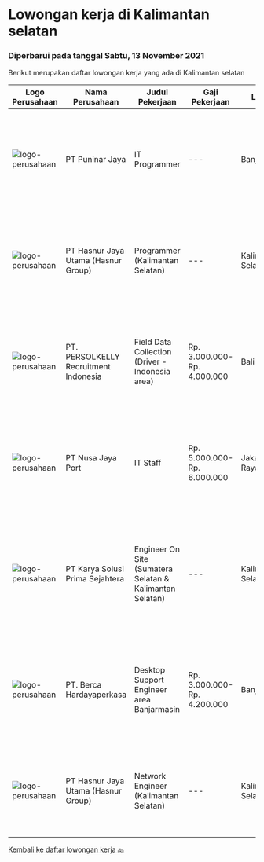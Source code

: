 
  # Lowongan kerja di Kalimantan selatan

  ### Diperbarui pada tanggal Sabtu, 13 November 2021

  Berikut merupakan daftar lowongan kerja yang ada di Kalimantan selatan

  |Logo Perusahaan | Nama Perusahaan | Judul Pekerjaan | Gaji Pekerjaan | Lokasi | Deskripsi | Tanggal diunggah | Pranala |
  | -------------- | --------------- | --------------- | --------- | --------- | -------------- | ------- | ----------- |
  |![logo-perusahaan](https://image-service-cdn.seek.com.au/f4beaa62bfeba5c880cb1eddef5f5fb56e0e0a06/ee4dce1061f3f616224767ad58cb2fc751b8d2dc)|PT Puninar Jaya|IT Programmer|---|Banjarmasin|Kualifikasi :  Usia dibawah 30 tahun Pendidikan D3/S1 Jurusan Manajemen Informatika/Sistem Informasi/Ilmu Komputer Memiliki kemampuan web programming...|Selasa, 09 November 2021|https://www.jobstreet.co.id/id/job/it-programmer-3667232?token=0~c91d9e9c-2eeb-4e45-8c5d-53a9e25e8a55&sectionRank=1&jobId=jobstreet-id-job-3667232|
|![logo-perusahaan](https://image-service-cdn.seek.com.au/ce6f66b5ddea48c0961eddc201a535616844de99/ee4dce1061f3f616224767ad58cb2fc751b8d2dc)|PT Hasnur Jaya Utama (Hasnur Group)|Programmer (Kalimantan Selatan)|---|Kalimantan Selatan|Job Descriptions: Develops code and creates customized applications to enhance product based on business needs Investigates and resolves matters of...|Selasa, 02 November 2021|https://www.jobstreet.co.id/id/job/programmer-kalimantan-selatan-3661156?token=0~c91d9e9c-2eeb-4e45-8c5d-53a9e25e8a55&sectionRank=2&jobId=jobstreet-id-job-3661156|
|![logo-perusahaan](https://image-service-cdn.seek.com.au/a778cc2d537d275f0abc3d64068f14c4c640057e/ee4dce1061f3f616224767ad58cb2fc751b8d2dc)|PT. PERSOLKELLY Recruitment Indonesia|Field Data Collection (Driver - Indonesia area)|Rp. 3.000.000-Rp. 4.000.000|Bali|Role Responsibility : Collect (map) imaginary in the areas as per instructed by leader. To fulfill mapping target in daily/monthly basis &amp;...|Senin, 01 November 2021|https://www.jobstreet.co.id/id/job/field-data-collection-driver-indonesia-area-3675577?token=0~c91d9e9c-2eeb-4e45-8c5d-53a9e25e8a55&sectionRank=3&jobId=jobstreet-id-job-3675577|
|![logo-perusahaan](https://image-service-cdn.seek.com.au/5efd9c26cc2f068558e570ebf62385fcde9bc58e/ee4dce1061f3f616224767ad58cb2fc751b8d2dc)|PT Nusa Jaya Port|IT Staff|Rp. 5.000.000-Rp. 6.000.000|Jakarta Raya|Requirements : Bachelor degree form reputable university majoring IT Have a good skills in IT Have a good knowledge about programming, installation...|Rabu, 27 Oktober 2021|https://www.jobstreet.co.id/id/job/it-staff-3670784?token=0~c91d9e9c-2eeb-4e45-8c5d-53a9e25e8a55&sectionRank=4&jobId=jobstreet-id-job-3670784|
|![logo-perusahaan](https://image-service-cdn.seek.com.au/bb0f2c313297f2db3d497466b95d7da85644edc0/ee4dce1061f3f616224767ad58cb2fc751b8d2dc)|PT Karya Solusi Prima Sejahtera|Engineer On Site (Sumatera Selatan & Kalimantan Selatan)|---|Kalimantan Selatan|KUALIFIKASI Lulusan minimal D3 Kelistrikan Mampu melakukan instalasi perangkat kelistrikan pada Alat Berat Memiliki kemampuan komunikasi yang baik...|Senin, 25 Oktober 2021|https://www.jobstreet.co.id/id/job/engineer-on-site-sumatera-selatan-kalimantan-selatan-3667205?token=0~c91d9e9c-2eeb-4e45-8c5d-53a9e25e8a55&sectionRank=5&jobId=jobstreet-id-job-3667205|
|![logo-perusahaan](https://image-service-cdn.seek.com.au/0c900ac2b5b1a2cf9bee651ce5d069e68ff14c92/ee4dce1061f3f616224767ad58cb2fc751b8d2dc)|PT. Berca Hardayaperkasa|Desktop Support Engineer area Banjarmasin|Rp. 3.000.000-Rp. 4.200.000|Banjarmasin|Delivery the implementation and provide PC, Printer, and Networking. Analyze and diagnose technical issues and give fast problem resolution Technical...|Senin, 25 Oktober 2021|https://www.jobstreet.co.id/id/job/desktop-support-engineer-area-banjarmasin-3667018?token=0~c91d9e9c-2eeb-4e45-8c5d-53a9e25e8a55&sectionRank=6&jobId=jobstreet-id-job-3667018|
|![logo-perusahaan](https://image-service-cdn.seek.com.au/ce6f66b5ddea48c0961eddc201a535616844de99/ee4dce1061f3f616224767ad58cb2fc751b8d2dc)|PT Hasnur Jaya Utama (Hasnur Group)|Network Engineer (Kalimantan Selatan)|---|Kalimantan Selatan|Job Descriptions : Configure and install various network devices and services (e.g. routers, switches, firewalls, VPV, QoS) Perform network...|Senin, 18 Oktober 2021|https://www.jobstreet.co.id/id/job/network-engineer-kalimantan-selatan-3661337?token=0~c91d9e9c-2eeb-4e45-8c5d-53a9e25e8a55&sectionRank=7&jobId=jobstreet-id-job-3661337|


  [Kembali ke daftar lowongan kerja 🔙](../README.md#daftar-lowongan-kerja)
  